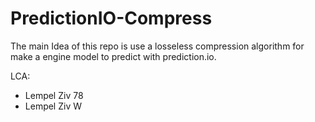 # PredictionIO-Compress


The main Idea of this repo is use a losseless compression algorithm 
for make a engine model to predict with prediction.io.

LCA:
- Lempel Ziv 78
- Lempel Ziv W




